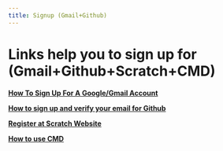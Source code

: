 ```yaml
---
title: Signup (Gmail+Github)
---
```


# Links help you to sign up for (Gmail+Github+Scratch+CMD)

**[How To Sign Up For A Google/Gmail Account](https://youtu.be/wg8ETxzMhKE)**

**[How to sign up and verify your email for Github](https://youtu.be/SR7rvc2RRFM)**

**[Register at Scratch Website](https://youtu.be/PLU071G5GYI)**

**[How to use CMD](https://www.youtube.com/watch?v=A3nwRCV-bTU)**




